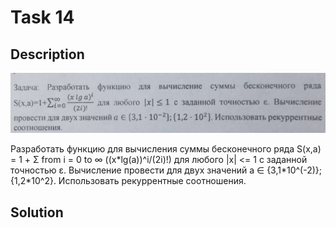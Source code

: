 # Task 14

## Description

![Description](14_description.png)

Разработать функцию для вычисления суммы бесконечного ряда S(x,a) = 1 + Σ from i = 0 to ∞ ((x\*lg(a))^i/(2i)!) для любого |x| <= 1 с заданной точностью ε. Вычисление провести для двух значений а ∈ {З,1\*10^(-2)}; {1,2\*10^2}. Использовать рекуррентные соотношения.

## Solution

```C++

```